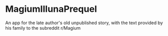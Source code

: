 # MagiumIllunaPrequel
 An app for the late author's old unpublished story, with the text provided by his family to the subreddit r/Magium
